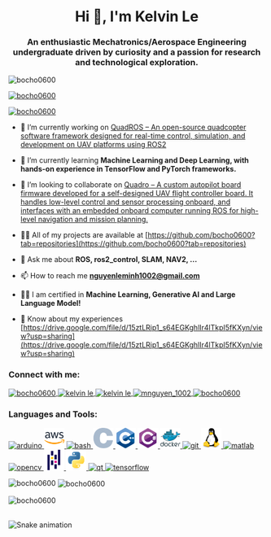<h1 align="center">Hi 👋, I'm Kelvin Le</h1>
<h3 align="center">An enthusiastic Mechatronics/Aerospace Engineering undergraduate driven by curiosity and a passion for research and technological exploration.</h3>

<p align="left"> <img src="https://komarev.com/ghpvc/?username=bocho0600&label=Profile%20views&color=0e75b6&style=flat" alt="bocho0600" /> </p>

<p align="left"> <a href="https://github.com/ryo-ma/github-profile-trophy"><img src="https://github-profile-trophy.vercel.app/?username=bocho0600" alt="bocho0600" /></a> </p>

<p align="left"> <a href="https://twitter.com/bocho0600" target="blank"><img src="https://img.shields.io/twitter/follow/bocho0600?logo=twitter&style=for-the-badge" alt="bocho0600" /></a> </p>

- 🔭 I’m currently working on [QuadROS – An open-source quadcopter software framework designed for real-time control, simulation, and development on UAV platforms using ROS2](https://github.com/bocho0600/ros2-quadro)

- 🌱 I’m currently learning **Machine Learning and Deep Learning, with hands-on experience in TensorFlow and PyTorch frameworks.**

- 👯 I’m looking to collaborate on [Quadro – A custom autopilot board firmware developed for a self-designed UAV flight controller board. It handles low-level control and sensor processing onboard, and interfaces with an embedded onboard computer running ROS for high-level navigation and mission planning.](https://github.com/bocho0600/quadro-quadcopter)

- 👨‍💻 All of my projects are available at [https://github.com/bocho0600?tab=repositories](https://github.com/bocho0600?tab=repositories)

- 💬 Ask me about **ROS, ros2_control, SLAM, NAV2, ...**

- 📫 How to reach me **nguyenleminh1002@gmail.com**

- 👨‍💻 I am certified in **Machine Learning, Generative AI and Large Language Model!**

- 📄 Know about my experiences [https://drive.google.com/file/d/15ztLRip1_s64EGKghlIr4lTkpI5fKXyn/view?usp=sharing](https://drive.google.com/file/d/15ztLRip1_s64EGKghlIr4lTkpI5fKXyn/view?usp=sharing)

<h3 align="left">Connect with me:</h3>
<p align="left">
  <a href="https://twitter.com/bocho0600" target="blank">
    <img align="center" src="https://raw.githubusercontent.com/rahuldkjain/github-profile-readme-generator/master/src/images/icons/Social/twitter.svg" alt="bocho0600" height="30" width="40" />
  </a>
  <a href="https://www.linkedin.com/in/kelvin-le-06a50b261/" target="blank">
    <img align="center" src="https://raw.githubusercontent.com/rahuldkjain/github-profile-readme-generator/master/src/images/icons/Social/linked-in-alt.svg" alt="kelvin le" height="30" width="40" />
  </a>
  <a href="https://www.facebook.com/minhnguyen10022004/" target="blank">
    <img align="center" src="https://raw.githubusercontent.com/rahuldkjain/github-profile-readme-generator/master/src/images/icons/Social/facebook.svg" alt="kelvin le" height="30" width="40" />
  </a>
  <a href="https://instagram.com/mnguyen_1002" target="blank">
    <img align="center" src="https://raw.githubusercontent.com/rahuldkjain/github-profile-readme-generator/master/src/images/icons/Social/instagram.svg" alt="mnguyen_1002" height="30" width="40" />
  </a>
  <a href="https://discord.com/users/bocho0600" target="blank">
    <img align="center" src="https://raw.githubusercontent.com/rahuldkjain/github-profile-readme-generator/master/src/images/icons/Social/discord.svg" alt="bocho0600" height="30" width="40" />
  </a>
</p>


<h3 align="left">Languages and Tools:</h3>
<p align="left"> <a href="https://www.arduino.cc/" target="_blank" rel="noreferrer"> <img src="https://cdn.worldvectorlogo.com/logos/arduino-1.svg" alt="arduino" width="40" height="40"/> </a> <a href="https://aws.amazon.com" target="_blank" rel="noreferrer"> <img src="https://raw.githubusercontent.com/devicons/devicon/master/icons/amazonwebservices/amazonwebservices-original-wordmark.svg" alt="aws" width="40" height="40"/> </a> <a href="https://www.gnu.org/software/bash/" target="_blank" rel="noreferrer"> <img src="https://www.vectorlogo.zone/logos/gnu_bash/gnu_bash-icon.svg" alt="bash" width="40" height="40"/> </a> <a href="https://www.cprogramming.com/" target="_blank" rel="noreferrer"> <img src="https://raw.githubusercontent.com/devicons/devicon/master/icons/c/c-original.svg" alt="c" width="40" height="40"/> </a> <a href="https://www.w3schools.com/cpp/" target="_blank" rel="noreferrer"> <img src="https://raw.githubusercontent.com/devicons/devicon/master/icons/cplusplus/cplusplus-original.svg" alt="cplusplus" width="40" height="40"/> </a> <a href="https://www.w3schools.com/cs/" target="_blank" rel="noreferrer"> <img src="https://raw.githubusercontent.com/devicons/devicon/master/icons/csharp/csharp-original.svg" alt="csharp" width="40" height="40"/> </a> <a href="https://www.docker.com/" target="_blank" rel="noreferrer"> <img src="https://raw.githubusercontent.com/devicons/devicon/master/icons/docker/docker-original-wordmark.svg" alt="docker" width="40" height="40"/> </a> <a href="https://git-scm.com/" target="_blank" rel="noreferrer"> <img src="https://www.vectorlogo.zone/logos/git-scm/git-scm-icon.svg" alt="git" width="40" height="40"/> </a> <a href="https://www.linux.org/" target="_blank" rel="noreferrer"> <img src="https://raw.githubusercontent.com/devicons/devicon/master/icons/linux/linux-original.svg" alt="linux" width="40" height="40"/> </a> <a href="https://www.mathworks.com/" target="_blank" rel="noreferrer"> <img src="https://upload.wikimedia.org/wikipedia/commons/2/21/Matlab_Logo.png" alt="matlab" width="40" height="40"/> </a> <a href="https://opencv.org/" target="_blank" rel="noreferrer"> <img src="https://www.vectorlogo.zone/logos/opencv/opencv-icon.svg" alt="opencv" width="40" height="40"/> </a> <a href="https://pandas.pydata.org/" target="_blank" rel="noreferrer"> <img src="https://raw.githubusercontent.com/devicons/devicon/2ae2a900d2f041da66e950e4d48052658d850630/icons/pandas/pandas-original.svg" alt="pandas" width="40" height="40"/> </a> <a href="https://www.python.org" target="_blank" rel="noreferrer"> <img src="https://raw.githubusercontent.com/devicons/devicon/master/icons/python/python-original.svg" alt="python" width="40" height="40"/> </a> <a href="https://www.qt.io/" target="_blank" rel="noreferrer"> <img src="https://upload.wikimedia.org/wikipedia/commons/0/0b/Qt_logo_2016.svg" alt="qt" width="40" height="40"/> </a> <a href="https://www.tensorflow.org" target="_blank" rel="noreferrer"> <img src="https://www.vectorlogo.zone/logos/tensorflow/tensorflow-icon.svg" alt="tensorflow" width="40" height="40"/> </a> </p>

<p><img align="left" src="https://github-readme-stats.vercel.app/api/top-langs?username=bocho0600&show_icons=true&locale=en&layout=compact" alt="bocho0600" /></p>

<p>&nbsp;<img align="center" src="https://github-readme-stats.vercel.app/api?username=bocho0600&show_icons=true&locale=en" alt="bocho0600" /></p>

<p><img align="center" src="https://github-readme-streak-stats.herokuapp.com/?user=bocho0600&" alt="bocho0600" /></p>

<br clear="both">

<img src="https://raw.githubusercontent.com/maurodesouza/maurodesouza/output/snake.svg" alt="Snake animation" />
